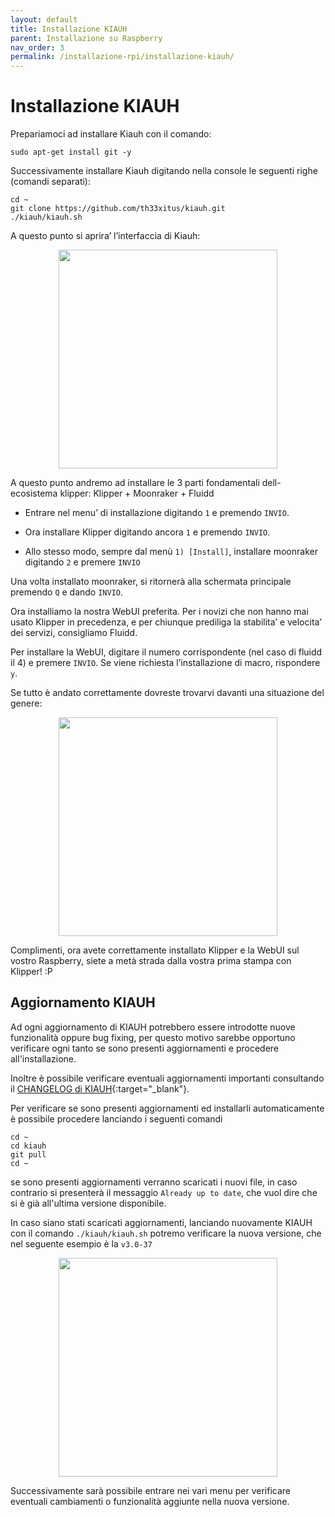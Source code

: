 ```yaml
---
layout: default
title: Installazione KIAUH
parent: Installazione su Raspberry
nav_order: 3
permalink: /installazione-rpi/installazione-kiauh/
---
```


# Installazione KIAUH

Prepariamoci ad installare Kiauh con il comando:

```shell
sudo apt-get install git -y
```

Successivamente installare Kiauh digitando nella console le seguenti righe (comandi separati):

```shell
cd ~
git clone https://github.com/th33xitus/kiauh.git
./kiauh/kiauh.sh
```

A questo punto si aprira’ l’interfaccia di Kiauh:

<p align="center">
<img src="https://raw.githubusercontent.com/sugar012/klipperITA/main/images/image25.png" height="350">
</p>

A questo punto andremo ad installare le 3 parti fondamentali dell-ecosistema klipper: Klipper + Moonraker + Fluidd

- Entrare nel menu’ di installazione digitando `1` e premendo `INVIO`.

- Ora installare Klipper digitando ancora `1` e premendo `INVIO`.

- Allo stesso modo, sempre dal menù `1) [Install]`, installare moonraker digitando `2` e premere `INVIO`

Una volta installato moonraker, si ritornerà alla schermata principale premendo `Q` e dando `INVIO`.


Ora installiamo la nostra WebUI preferita. Per i novizi che non hanno mai usato Klipper in precedenza, e per chiunque prediliga la stabilita’ e velocita’ dei servizi, consigliamo Fluidd.

Per installare la WebUI, digitare il numero corrispondente (nel caso di fluidd il 4) e premere `INVIO`.
Se viene richiesta l’installazione di macro, rispondere `y`.

Se tutto è andato correttamente dovreste trovarvi davanti una situazione del genere:

<p align="center">
<img src="https://raw.githubusercontent.com/sugar012/klipperITA/main/images/image26.png" height="350">
</p>

Complimenti, ora avete correttamente installato Klipper e la WebUI sul vostro Raspberry, siete a metà strada dalla vostra prima stampa con Klipper! :P

## Aggiornamento KIAUH

Ad ogni aggiornamento di KIAUH potrebbero essere introdotte nuove funzionalità oppure bug fixing, per questo motivo sarebbe opportuno verificare ogni tanto se sono presenti aggiornamenti e procedere all'installazione.

Inoltre è possibile verificare eventuali aggiornamenti importanti consultando il [CHANGELOG di KIAUH](https://github.com/th33xitus/kiauh/blob/master/docs/changelog.md){:target="_blank"}.

Per verificare se sono presenti aggiornamenti ed installarli automaticamente è possibile procedere lanciando i seguenti comandi

```shell
cd ~
cd kiauh
git pull
cd ~
```

se sono presenti aggiornamenti verranno scaricati i nuovi file, in caso contrario si presenterà il messaggio `Already up to date`, che vuol dire che si è già all'ultima versione disponibile.

In caso siano stati scaricati aggiornamenti, lanciando nuovamente KIAUH con il comando `./kiauh/kiauh.sh` potremo verificare la nuova versione, che nel seguente esempio è la `v3.0-37`

<p align="center">
<img src="https://raw.githubusercontent.com/sugar012/klipperITA/main/images/kiauh_upgraded.png" height="350">
</p>

Successivamente sarà possibile entrare nei vari menu per verificare eventuali cambiamenti o funzionalità aggiunte nella nuova versione.

